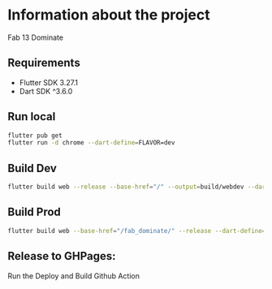 # Information about the project

Fab 13 Dominate

## Requirements
- Flutter SDK 3.27.1
- Dart SDK ^3.6.0

## Run local
```bash
flutter pub get
flutter run -d chrome --dart-define=FLAVOR=dev
```
## Build Dev
```bash
flutter build web --release --base-href="/" --output=build/webdev --dart-define=FLAVOR=dev
```

## Build Prod
```bash
flutter build web --base-href="/fab_dominate/" --release --dart-define=FLAVOR=prod --dart-define=API_KEY=API_KEY
```

## Release to GHPages:
Run the Deploy and Build Github Action